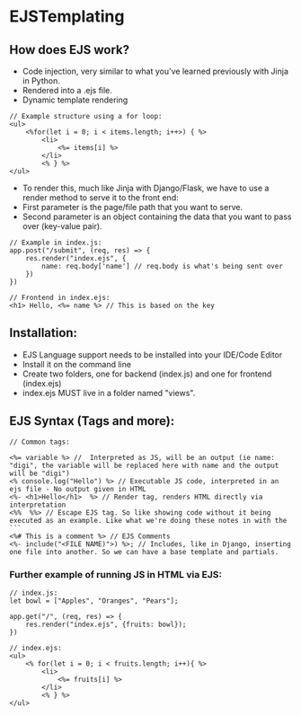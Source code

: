 # EJSTemplating

## How does EJS work?

- Code injection, very similar to what you've learned previously with Jinja in Python.
- Rendered into a .ejs file.
- Dynamic template rendering

```
// Example structure using a for loop:
<ul>
    <%for(let i = 0; i < items.length; i++>) { %>
        <li>
            <%= items[i] %>
        </li>
        <% } %>
</ul>
```

- To render this, much like Jinja with Django/Flask, we have to use a render method to serve it to the front end:
- First parameter is the page/file path that you want to serve.
- Second parameter is an object containing the data that you want to pass over (key-value pair).

```
// Example in index.js:
app.post("/submit", (req, res) => {
    res.render("index.ejs", {
        name: req.body['name'] // req.body is what's being sent over
    })
})

// Frontend in index.ejs:
<h1> Hello, <%= name %> // This is based on the key
```

## Installation:

- EJS Language support needs to be installed into your IDE/Code Editor
- Install it on the command line
- Create two folders, one for backend (index.js) and one for frontend (index.ejs)
- index.ejs MUST live in a folder named "views".

## EJS Syntax (Tags and more):

````
// Common tags:

<%= variable %> //  Interpreted as JS, will be an output (ie name: "digi", the variable will be replaced here with name and the output will be "digi")
<% console.log("Hello") %> // Executable JS code, interpreted in an ejs file - No output given in HTML
<%- <h1>Hello</h1>  %> // Render tag, renders HTML directly via interpretation
<%%  %%> // Escape EJS tag. So like showing code without it being executed as an example. Like what we're doing these notes in with the ```
<%# This is a comment %> // EJS Comments
<%- include("<FILE NAME)">) %>; // Includes, like in Django, inserting one file into another. So we can have a base template and partials.

````

### Further example of running JS in HTML via EJS:

```
// index.js:
let bowl = ["Apples", "Oranges", "Pears"];

app.get("/", (req, res) => {
    res.render("index.ejs", {fruits: bowl});
})

// index.ejs:
<ul>
    <% for(let i = 0; i < fruits.length; i++){ %>
        <li>
            <%= fruits[i] %>
        </li>
        <% } %>
</ul>
```
